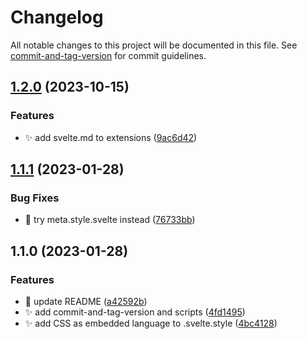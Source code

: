 # Changelog

All notable changes to this project will be documented in this file. See [commit-and-tag-version](https://github.com/absolute-version/commit-and-tag-version) for commit guidelines.

## [1.2.0](https://github.com/henrikvilhelmberglund/vscode-svx/compare/v1.1.1...v1.2.0) (2023-10-15)


### Features

* :sparkles: add svelte.md to extensions ([9ac6d42](https://github.com/henrikvilhelmberglund/vscode-svx/commit/9ac6d42a62d2c7d9718df9065297bcb052bf4df8))

## [1.1.1](https://github.com/henrikvilhelmberglund/vscode-svx/compare/v1.1.0...v1.1.1) (2023-01-28)


### Bug Fixes

* :bug: try meta.style.svelte instead ([76733bb](https://github.com/henrikvilhelmberglund/vscode-svx/commit/76733bb4fa9dad8052851aaed5af0d6443718e69))

## 1.1.0 (2023-01-28)


### Features

* :memo: update README ([a42592b](https://github.com/henrikvilhelmberglund/vscode-svx/commit/a42592b67061bef65cce5c9c421c8c41ba43897e))
* :sparkles: add commit-and-tag-version and scripts ([4fd1495](https://github.com/henrikvilhelmberglund/vscode-svx/commit/4fd1495d58f4c7bf9ee7577932ec2da3652e3b06))
* :sparkles: add CSS as embedded language to .svelte.style ([4bc4128](https://github.com/henrikvilhelmberglund/vscode-svx/commit/4bc4128c3609249f8a696603e2290682db2b6769))
